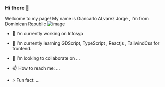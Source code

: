 ### Hi there 👋

<!--
**GiancarloAlvarez/GiancarloAlvarez** is a ✨ _special_ ✨ repository because its `README.md` (this file) appears on your GitHub profile.

Here are some ideas to get you started:
- 🤔 I’m looking for help with ...
- 💬 Ask me about ...
- 😄 Pronouns: ...
-->
Wellcome to my page! 
My name is Giancarlo ALvarez Jorge , I'm from Dominican Republic ![image](https://github.com/user-attachments/assets/72004522-27be-424b-89b2-7ba2527aad7d)


- 🔭 I’m currently working on Infosyp
- 🌱 I’m currently learning GDScript, TypeScript , Reactjs , TailwindCss for frontend.
- 👯 I’m looking to collaborate on ...

- 📫 How to reach me: ...

- ⚡ Fun fact: ...

